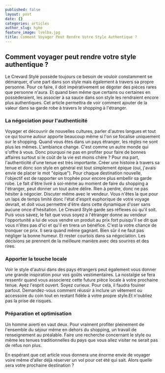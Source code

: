 ```yaml
---
published: false
layout: post
date: {}
categories: articles
author_slug: hyke
feature_image: lvelba.jpg
title: Comment Voyager Peut Rendre Votre Style Authentique ?
---
```

## Comment voyager peut rendre votre style authentique ?

Le Crevard Stylé possède toujours ce besoin de vouloir constamment se démarquer, d'une part dans son style mais également à travers sa propre personne. Pour ce faire, il doit impérativement se dégoter des pièces rares que personne n'aura. Et quand bien même que certains ou certaines en possèderaient, les associer à sa sauce dans son style les rendraient encore plus authentiques. Cet article permettra de voir comment ajouter de la valeur dans sa garde robe à travers le shopping à l'étranger.

### La négociation pour l'authenticité

Voyager et découvrir de nouvelles cultures, parler d'autres langues et tout ce qui tourne autour apporte beaucoup même si l'on se focalise uniquement sur le shopping. Quand vous êtes dans un pays étranger, les règles ne sont plus les mêmes. L'ambiance change. C'est comme un autre monde qui s'offre à vous. Donc pourquoi ne pas en profiter pour faire de bonnes affaires surtout si le coût de la vie est moins chère ?
Pour ma part, l'authenticité d'une tenue est très importante. Créer une histoire à travers sa tenue et donc son style en général est tout simplement épique (oui, j'avais envie de placer le mot "épique"). Pour chaque destination nouvelle, l'objectif est de rapporter un trophée pour encore plus embellir sa garde robe.
Le fait d'être livré à soi-même au moment de faire du shopping a l'étranger, peut donner un tout autre délire. Rien à perdre, donc ne pas hésiter à négocier. Discuter même avec le vendeur. Vous n'êtes la que pour un laps de temps limité donc l'état d'esprit euphorique de votre voyage devrait, et doit vous permettre d'être dans cette dynamique d'oser sans aucune once d'hésitation. Le Crevard Stylé garde ses réflexes où qu'il soit.
Puis vous savez, le fait que vous soyez a l'étranger donne au vendeur l'opportunité a lui de vous vendre un produit au prix fort puisqu'il se dit que vous n'êtes pas d'ici et qu'il en tirera un bénéfice. C'est la votre chance de tronquer ce prix. Il sera quand même gagnant. Bien sûr il ne faut pas négliger la bonne humeur. Et rester courtois dans sa négociation. Les décisions se prennent de la meilleure manière avec des sourires et des rires.

### Apporter la touche locale

Voir le style d'autrui dans des pays étrangers peut également vous donner une grande inspiration pour vos goûts vestimentaires. La nostalgie se fera ressentir quand vous associerez cette future pièce locale à votre prochaine tenue. Ayez l'esprit ouvert. Soyez curieux. Pour cela, il faudra fouiner partout. Demandez-vous comment réussir à inclure un vêtement ou accessoire du coin tout en restant fidèle à votre propre style.Et n'oubliez pas la prise de risques. 

### Préparation et optimisation

Un homme averti en vaut deux. Pour vraiment profiter pleinement de l'ensemble du séjour même en dehors du shopping, un travail de renseignement au préalable. Faire une recherche concernant le style ou même les tenues traditionnelles du pays que vous allez visiter ne serait pas de refus non plus.

En espérant que cet article vous donnera une énorme envie de voyager voire même d'aller déjà réserver un vol pour cet été qui sait.
Alors quelle sera votre prochaine destination ?
